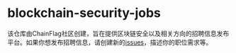 # blockchain-security-jobs

该仓库由ChainFlag社区创建，旨在提供区块链安全以及相关方向的招聘信息发布平台。如果你想发布招聘信息，请创建新的[issues](https://github.com/chainflag/blockchain-security-jobs/issues/new)，描述你的职位需求等。
